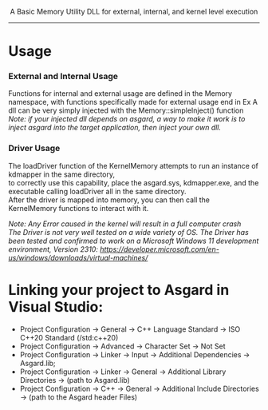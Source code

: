<p align="center">A Basic Memory Utility DLL for external, internal, and kernel level execution</p>

---
# Usage
### External and Internal Usage
Functions for internal and external usage are defined in the Memory namespace, with functions specifically made for external usage end in Ex
A dll can be very simply injected with the Memory::simpleInject() function<br>
*Note: if your injected dll depends on asgard, a way to make it work is to inject asgard into the target application, then inject your own dll.*

### Driver Usage

The loadDriver function of the KernelMemory attempts to run an instance of kdmapper in the same directory,<br>
to correctly use this capability, place the asgard.sys, kdmapper.exe, and the executable calling loadDriver all in the same directory.<br>
After the driver is mapped into memory, you can then call the KernelMemory functions to interact with it.<br>

*Note: Any Error caused in the kernel will result in a full computer crash<br>The Driver is not very well tested on a wide variety of OS. The Driver has been tested and confirmed to work on a Microsoft Windows 11 development environment, Version 2310: https://developer.microsoft.com/en-us/windows/downloads/virtual-machines/*


# Linking your project to Asgard in Visual Studio:
- Project Configuration -> General -> C++ Language Standard -> ISO C++20 Standard (/std:c++20)
- Project Configuration -> Advanced -> Character Set -> Not Set
- Project Configuration -> Linker -> Input -> Additional Dependencies -> Asgard.lib;
- Project Configuration -> Linker -> General -> Additional Library Directories -> (path to Asgard.lib)
- Project Configuration -> C++ -> General -> Additional Include Directories -> (path to the Asgard header Files)

